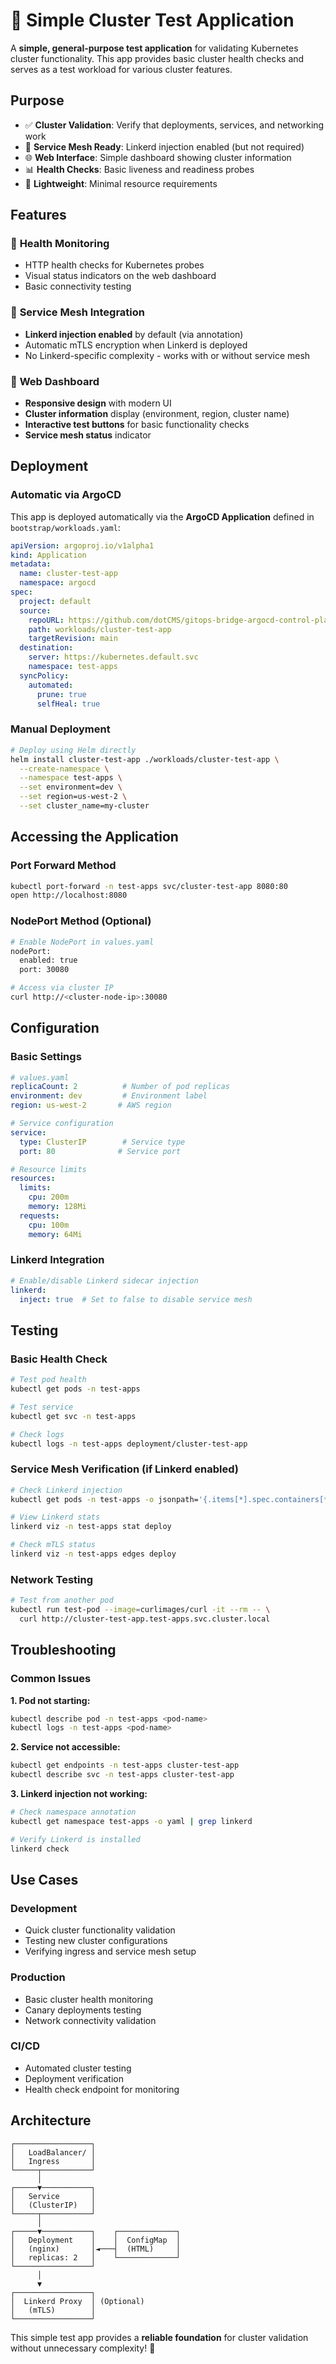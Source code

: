# 🚀 Simple Cluster Test Application

A **simple, general-purpose test application** for validating Kubernetes cluster functionality. This app provides basic cluster health checks and serves as a test workload for various cluster features.

## Purpose

- ✅ **Cluster Validation**: Verify that deployments, services, and networking work
- 🔗 **Service Mesh Ready**: Linkerd injection enabled (but not required)
- 🌐 **Web Interface**: Simple dashboard showing cluster information
- 📊 **Health Checks**: Basic liveness and readiness probes
- 🎯 **Lightweight**: Minimal resource requirements

## Features

### 🏥 **Health Monitoring**
- HTTP health checks for Kubernetes probes
- Visual status indicators on the web dashboard
- Basic connectivity testing

### 🔗 **Service Mesh Integration**
- **Linkerd injection enabled** by default (via annotation)
- Automatic mTLS encryption when Linkerd is deployed
- No Linkerd-specific complexity - works with or without service mesh

### 📱 **Web Dashboard**
- **Responsive design** with modern UI
- **Cluster information** display (environment, region, cluster name)  
- **Interactive test buttons** for basic functionality checks
- **Service mesh status** indicator

## Deployment

### **Automatic via ArgoCD**
This app is deployed automatically via the **ArgoCD Application** defined in `bootstrap/workloads.yaml`:

```yaml
apiVersion: argoproj.io/v1alpha1
kind: Application
metadata:
  name: cluster-test-app
  namespace: argocd
spec:
  project: default
  source:
    repoURL: https://github.com/dotCMS/gitops-bridge-argocd-control-plane
    path: workloads/cluster-test-app
    targetRevision: main
  destination:
    server: https://kubernetes.default.svc
    namespace: test-apps
  syncPolicy:
    automated:
      prune: true
      selfHeal: true
```

### **Manual Deployment**
```bash
# Deploy using Helm directly
helm install cluster-test-app ./workloads/cluster-test-app \
  --create-namespace \
  --namespace test-apps \
  --set environment=dev \
  --set region=us-west-2 \
  --set cluster_name=my-cluster
```

## Accessing the Application

### **Port Forward Method**
```bash
kubectl port-forward -n test-apps svc/cluster-test-app 8080:80
open http://localhost:8080
```

### **NodePort Method (Optional)**
```bash
# Enable NodePort in values.yaml
nodePort:
  enabled: true
  port: 30080

# Access via cluster IP
curl http://<cluster-node-ip>:30080
```

## Configuration

### **Basic Settings**
```yaml
# values.yaml
replicaCount: 2          # Number of pod replicas
environment: dev         # Environment label
region: us-west-2       # AWS region

# Service configuration
service:
  type: ClusterIP        # Service type
  port: 80              # Service port

# Resource limits
resources:
  limits:
    cpu: 200m
    memory: 128Mi
  requests:
    cpu: 100m
    memory: 64Mi
```

### **Linkerd Integration**
```yaml
# Enable/disable Linkerd sidecar injection
linkerd:
  inject: true  # Set to false to disable service mesh
```

## Testing

### **Basic Health Check**
```bash
# Test pod health
kubectl get pods -n test-apps

# Test service
kubectl get svc -n test-apps

# Check logs
kubectl logs -n test-apps deployment/cluster-test-app
```

### **Service Mesh Verification** (if Linkerd enabled)
```bash
# Check Linkerd injection
kubectl get pods -n test-apps -o jsonpath='{.items[*].spec.containers[*].name}' | grep linkerd

# View Linkerd stats
linkerd viz -n test-apps stat deploy

# Check mTLS status
linkerd viz -n test-apps edges deploy
```

### **Network Testing**
```bash
# Test from another pod
kubectl run test-pod --image=curlimages/curl -it --rm -- \
  curl http://cluster-test-app.test-apps.svc.cluster.local
```

## Troubleshooting

### **Common Issues**

**1. Pod not starting:**
```bash
kubectl describe pod -n test-apps <pod-name>
kubectl logs -n test-apps <pod-name>
```

**2. Service not accessible:**
```bash
kubectl get endpoints -n test-apps cluster-test-app
kubectl describe svc -n test-apps cluster-test-app
```

**3. Linkerd injection not working:**
```bash
# Check namespace annotation
kubectl get namespace test-apps -o yaml | grep linkerd

# Verify Linkerd is installed
linkerd check
```

## Use Cases

### **Development**
- Quick cluster functionality validation
- Testing new cluster configurations
- Verifying ingress and service mesh setup

### **Production**  
- Basic cluster health monitoring
- Canary deployments testing
- Network connectivity validation

### **CI/CD**
- Automated cluster testing
- Deployment verification
- Health check endpoint for monitoring

## Architecture

```
┌─────────────────┐
│   LoadBalancer/ │
│   Ingress       │
└─────┬───────────┘
      │
┌─────▼───────────┐
│   Service       │
│   (ClusterIP)   │
└─────┬───────────┘
      │
┌─────▼───────────┐    ┌─────────────┐
│   Deployment    │    │  ConfigMap  │
│   (nginx)       │◄───┤  (HTML)     │
│   replicas: 2   │    └─────────────┘
└─────────────────┘
      │
      ▼
┌─────────────────┐
│  Linkerd Proxy  │ (Optional)
│   (mTLS)        │
└─────────────────┘
```

This simple test app provides a **reliable foundation** for cluster validation without unnecessary complexity! 🎯

